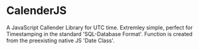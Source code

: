 # CalenderJS
A JavaScript Callender Library for UTC time. Extremley simple, perfect for Timestamping in the standard 'SQL-Database Format'. Function is created from the preexisting native JS 'Date Class'.
